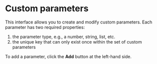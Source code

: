 # Custom parameters

This interface allows you to create and modify custom parameters. Each parameter has two required properties: 

1. the parameter type, e.g., a number, string, list, etc.
2. the unique key that can only exist once within the set of custom parameters

To add a parameter, click the **Add** button at the left-hand side.